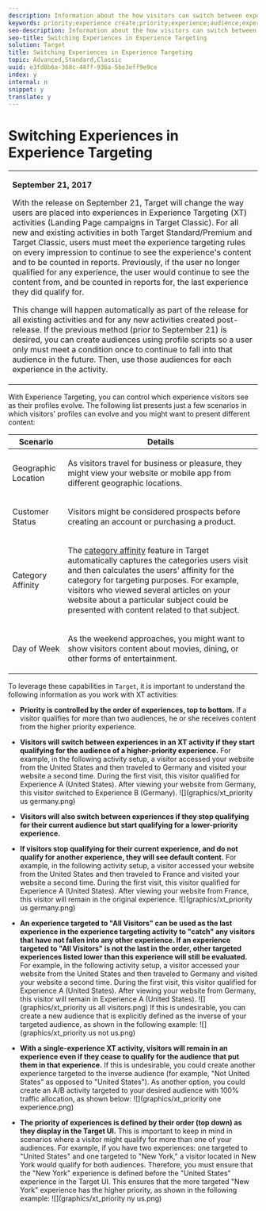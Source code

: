 ```yaml
---
description: Information about the how visitors can switch between experiences in an Experience Targeting (XT) activity as their profiles evolve.
keywords: priority;experience create;priority;experience;audience;experience;switching experiences;visual experience composer
seo-description: Information about the how visitors can switch between experiences in an Experience Targeting (XT) activity as their profiles evolve.
seo-title: Switching Experiences in Experience Targeting
solution: Target
title: Switching Experiences in Experience Targeting
topic: Advanced,Standard,Classic
uuid: e3fd8b6a-368c-44ff-936a-5be3eff9e9ce
index: y
internal: n
snippet: y
translate: y
---
```


# Switching Experiences in Experience Targeting


<table id="table_4877125D1060461CBE8042261839BDEB"> 
 <tbody> 
  <tr> 
   <td colname="col1"> <p><b>September 21, 2017</b> </p> <p>With the release on September 21, Target will change the way users are placed into experiences in Experience Targeting (XT) activities (Landing Page campaigns in Target Classic). For all new and existing activities in both Target Standard/Premium and Target Classic, users must meet the experience targeting rules on every impression to continue to see the experience's content and to be counted in reports. Previously, if the user no longer qualified for any experience, the user would continue to see the content from, and be counted in reports for, the last experience they did qualify for.</p> <p>This change will happen automatically as part of the release for all existing activities and for any new activities created post-release. If the previous method (prior to September 21) is desired, you can create audiences using profile scripts so a user only must meet a condition once to continue to fall into that audience in the future. Then, use those audiences for each experience in the activity.</p> 
    <!--<p> <note>We are currently prototyping scenarios and updating the information in this topic to ensure accuracy. This note will be removed after the information below if corrected and verified. </note> </p>--> </td> 
  </tr> 
 </tbody> 
</table>

With Experience Targeting, you can control which experience visitors see as their profiles evolve. The following list presents just a few scenarios in which visitors' profiles can evolve and you might want to present different content:


<table id="table_4809FC45A27743128026C5E3074955EC"> 
 <thead> 
  <tr> 
   <th colname="col1" class="entry">Scenario</th> 
   <th colname="col2" class="entry">Details</th> 
  </tr>
 </thead>
 <tbody> 
  <tr> 
   <td colname="col1"> <p>Geographic Location</p> </td> 
   <td colname="col2"> <p>As visitors travel for business or pleasure, they might view your website or mobile app from different geographic locations.</p> </td> 
  </tr> 
  <tr> 
   <td colname="col1"> <p>Customer Status</p> </td> 
   <td colname="col2"> <p>Visitors might be considered prospects before creating an account or purchasing a product.</p> </td> 
  </tr> 
  <tr> 
   <td colname="col1"> <p>Category Affinity</p> </td> 
   <td colname="col2"> <p>The <a href="c_category_affinity.xml#concept_75EC1E1123014448B8B92AD16B2D72CC" format="dita" scope="local">category affinity</a> feature in <span class="keyword">Target</span> automatically captures the categories users visit and then calculates the users' affinity for the category for targeting purposes. For example, visitors who viewed several articles on your website about a particular subject could be presented with content related to that subject. </p> </td> 
  </tr> 
  <tr> 
   <td colname="col1"> <p>Day of Week</p> </td> 
   <td colname="col2"> <p>As the weekend approaches, you might want to show visitors content about movies, dining, or other forms of entertainment.</p> </td> 
  </tr> 
 </tbody> 
</table>

To leverage these capabilities in `Target`, it is important to understand the following information as you work with XT activities: 

* **Priority is controlled by the order of experiences, top to bottom.** If a visitor qualifies for more than two audiences, he or she receives content from the higher priority experience. 

* **Visitors will switch between experiences in an XT activity if they start qualifying for the audience of a higher-priority experience.** 
  For example, in the following activity setup, a visitor accessed your website from the United States and then traveled to Germany and visited your website a second time. During the first visit, this visitor qualified for Experience A (United States). After viewing your website from Germany, this visitor switched to Experience B (Germany).
  ![](graphics/xt_priority us germany.png) 

* **Visitors will also switch between experiences if they stop qualifying for their current audience but start qualifying for a lower-priority experience.** 

* **If visitors stop qualifying for their current experience, and do not qualify for another experience, they will see default content.** 
  For example, in the following activity setup, a visitor accessed your website from the United States and then traveled to France and visited your website a second time. During the first visit, this visitor qualified for Experience A (United States). After viewing your website from France, this visitor will remain in the original experience.
  ![](graphics/xt_priority us germany.png) 

* **An experience targeted to "All Visitors" can be used as the last experience in the experience targeting activity to "catch" any visitors that have not fallen into any other experience. If an experience targeted to "All Visitors" is not the last in the order, other targeted experiences listed lower than this experience will still be evaluated.** 
  For example, in the following activity setup, a visitor accessed your website from the United States and then traveled to Germany and visited your website a second time. During the first visit, this visitor qualified for Experience A (United States). After viewing your website from Germany, this visitor will remain in Experience A (United States).
  ![](graphics/xt_priority us all visitors.png) 
  If this is undesirable, you can create a new audience that is explicitly defined as the inverse of your targeted audience, as shown in the following example:
  ![](graphics/xt_priority us not us.png) 

* **With a single-experience XT activity, visitors will remain in an experience even if they cease to qualify for the audience that put them in that experience.** 
  If this is undesirable, you could create another experience targeted to the inverse audience (for example, "Not United States" as opposed to "United States"). As another option, you could create an A/B activity targeted to your desired audience with 100% traffic allocation, as shown below:
  ![](graphics/xt_priority one experience.png) 

* **The priority of experiences is defined by their order (top down) as they display in the Target UI.** 
  This is important to keep in mind in scenarios where a visitor might qualify for more than one of your audiences. For example, if you have two experiences: one targeted to "United States" and one targeted to "New York," a visitor located in New York would qualify for both audiences. Therefore, you must ensure that the "New York" experience is defined before the "United States" experience in the Target UI. This ensures that the more targeted "New York" experience has the higher priority, as shown in the following example:
  ![](graphics/xt_priority ny us.png) 



